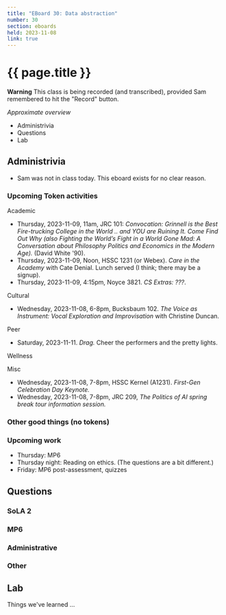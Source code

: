 ```yaml
---
title: "EBoard 30: Data abstraction"
number: 30
section: eboards
held: 2023-11-08
link: true
---
```

# {{ page.title }}

**Warning** This class is being recorded (and transcribed), provided
Sam remembered to hit the "Record" button.

_Approximate overview_

* Administrivia
* Questions
* Lab

Administrivia
-------------

* Sam was not in class today.  This eboard exists for no clear reason.

### Upcoming Token activities

Academic

* Thursday, 2023-11-09, 11am, JRC 101: _Convocation: Grinnell is the Best 
  Fire-trucking College in the World .. and YOU are Ruining It.  Come Find 
  Out Why (also Fighting the World’s Fight in a World Gone Mad: A Conversation 
  about Philosophy Politics and Economics in the Modern Age)._ 
  (David White '90).
* Thursday, 2023-11-09, Noon, HSSC 1231 (or Webex).  _Care in the Academy_
  with Cate Denial.
  Lunch served (I think; there may be a signup).
* Thursday, 2023-11-09, 4:15pm, Noyce 3821.  _CS Extras: ???_.

Cultural

* Wednesday, 2023-11-08, 6-8pm, Bucksbaum 102.  _The Voice as Instrument: 
  Vocal Exploration and Improvisation_ with Christine Duncan.

Peer

* Saturday, 2023-11-11. _Drag._ Cheer the performers and the pretty lights.

Wellness

Misc

* Wednesday, 2023-11-08, 7-8pm, HSSC Kernel (A1231).  _First-Gen Celebration Day
  Keynote._
* Wednesday, 2023-11-08, 7-8pm, JRC 209, _The Politics of AI spring break tour
  information session._

### Other good things (no tokens)

### Upcoming work

* Thursday: MP6
* Thursday night: Reading on ethics.  (The questions are a bit different.)
* Friday: MP6 post-assessment, quizzes

Questions
---------

### SoLA 2

### MP6

### Administrative

### Other

Lab
---

Things we've learned ...

